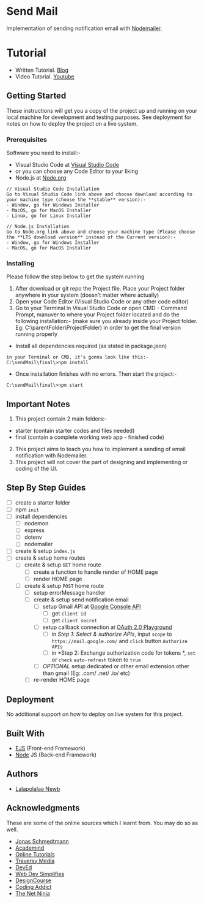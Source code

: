 # Send Mail 

Implementation of sending notification email with [Nodemailer](https://nodemailer.com/about/).

# Tutorial

- Written Tutorial. [Blog](https://lalapolalaanewb.com/blog/5f7742de76c7ff4b705bc475)
- Video Tutorial. [Youtube](https://youtu.be/oFwMlIMmqQY)

## Getting Started

These instructions will get you a copy of the project up and running on your local machine for development and testing purposes. See deployment for notes on how to deploy the project on a live system.

### Prerequisites

Software you need to install:-
- Visual Studio Code at [Visual Studio Code](https://code.visualstudio.com/)
 - or you can choose any Code Editor to your liking
- Node.js at [Node.org](https://nodejs.org/en/download/)

```
// Visual Studio Code Installation
Go to Visual Studio Code link above and choose download according to your machine type (choose the **stable** version):-
- Window, go for Windows Installer
- MacOS, go for MacOS Installer
- Linux, go for Linux Installer

// Node.js Installation
Go to Node.org link above and choose your machine type (Please choose the **LTS download version** instead of the Current version):-
- Window, go for Windows Installer
- MacOS, go for MacOS Installer
```

### Installing

Please follow the step below to get the system running

1. After download or git repo the Project file. Place your Project folder anywhere in your system (doesn't matter where actually)
2. Open your Code Editor (Visual Studio Code or any other code editor)
3. Go to your Terminal in Visual Studio Code or open CMD - Command Prompt, manuver to where your Project folder located and do the following installation:- (make sure you already inside your Project folder. Eg: C:\parentFolder\ProjectFolder) in order to get the final version running properly

- Install all dependencies required (as stated in package.json)

```
in your Terminal or CMD, it's gonna look like this:-
C:\sendMail\final\>npm install
```

- Once installation finishes with no errors. Then start the project:-

```
C:\sendMail\final\>npm start
```

## Important Notes

1. This project contain 2 main folders:-
 - starter (contain starter codes and files needed)
 - final (contain a complete working web app - finished code)
2. This project aims to teach you how to implement a sending of email notification with Nodemailer.
3. This project will not cover the part of designing and implementing or coding of the UI.

## Step By Step Guides

- [ ] create a starter folder
- [ ] npm `init`
- [ ] install dependencies
  - [ ] nodemon
  - [ ] express
  - [ ] dotenv
  - [ ] nodemailer
- [ ] create & setup `index.js`
- [ ] create & setup home routes
  - [ ] create & setup `GET` home route
    - [ ] create a function to handle render of HOME page
    - [ ] render HOME page
  - [ ] create & setup `POST` home route
    - [ ] setup errorMessage handler
    - [ ] create & setup send notification email
      - [ ] setup Gmail API at [Google Console API](https://console.developers.google.com/)
        - [ ] get `client id`
        - [ ] get `client secret`
      - [ ] setup callback connection at [OAuth 2.0 Playground](https://developers.google.com/oauthplayground/)
        - [ ] in *Step 1: Select & suthorize APIs*, input `scope` to `https://mail.google.com/` and `click` button `Authorize APIs`
        - [ ] in *Step 2: Exchange authorization code for tokens *, `set` or `check` `auto-refresh` token to `true`
      - [ ] *OPTIONAL* setup dedicated or other email extension other than gmail (Eg: .com/ .net/ .io/ etc)
    - [ ] re-render HOME page

## Deployment

No additional support on how to deploy on live system for this project.

## Built With

* [EJS](https://ejs.co/) (Front-end Framework)
* [Node](https://nodejs.org/en/) JS (Back-end Framework)

## Authors

* [Lalapolalaa Newb](https://lalapolalaanewb.com)

## Acknowledgments

These are some of the online sources which I learnt from. You may do so as well.

* [Jonas Schmedtmann](https://www.youtube.com/channel/UCNsU-y15AwmU2Q8QTQJG1jw)
* [Academind](https://www.youtube.com/channel/UCSJbGtTlrDami-tDGPUV9-w)
* [Online Tutorials](https://www.youtube.com/channel/UCbwXnUipZsLfUckBPsC7Jog)
* [Traversy Media](https://www.youtube.com/channel/UC29ju8bIPH5as8OGnQzwJyA)
* [DevEd](https://www.youtube.com/channel/UClb90NQQcskPUGDIXsQEz5Q)
* [Web Dev Simplifies](https://www.youtube.com/channel/UCFbNIlppjAuEX4znoulh0Cw)
* [DesignCourse](https://www.youtube.com/channel/UCVyRiMvfUNMA1UPlDPzG5Ow)
* [Coding Addict](https://www.youtube.com/channel/UCMZFwxv5l-XtKi693qMJptA)
* [The Net Ninja](https://www.youtube.com/channel/UCW5YeuERMmlnqo4oq8vwUpg)

